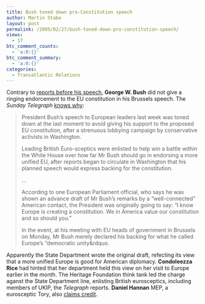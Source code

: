 ```yaml
---
title: Bush toned down pro-Constitution speech
author: Martin Stabe
layout: post
permalink: /2005/02/27/bush-toned-down-pro-constitution-speech/
views:
  - 17
btc_comment_counts:
  - 'a:0:{}'
btc_comment_summary:
  - 'a:0:{}'
categories:
  - Transatlantic Relations
---
```

Contrary to [reports before his speech][1], **George W. Bush** did not give a ringing endorcement to the EU constitution in his Brussels speech. The *Sunday Telegraph* [knows why][2]:

> President Bush&rsquo;s speech to European leaders last week was toned down at the last moment to avoid giving his support to the proposed EU constitution, after a strenuous lobbying campaign by conservative activists in Washington.
> 
> Leading British Euro-sceptics were enlisted to help win a battle within the White House over how far Mr Bush should go in endorsing a more unified EU, after reports began to circulate in Washington that his planned speech would express backing for the constitution.
> 
> &#8230;
> 
> According to one European Parliament official, who says he was shown an advance draft of Mr Bush&rsquo;s remarks by a &ldquo;well-connected&rdquo; American contact, the President was originally going to say: &ldquo;I know Europe is creating a constitution. We in America value our constitution and so should you.&rdquo;
> 
> In the event, at his meeting with EU heads of government in Brussels on Monday, Mr Bush merely declared his backing for what he called Europe&rsquo;s &ldquo;democratic unity&rdquo.

Apparently the State Department wrote the original draft, refecting its view that a more unified Europe is good for American diplomacy. **Condoleezza Rice** had hinted that her department held this view on her visit to Europe earlier in the month. The Heritage Foundation think tank led the charge aganst the State Department line, enlisting British eurosceptics, including members of UKIP, the *Telegraph* reports. **Daniel Hannan** MEP, a eurosceptic Tory, also [claims credit][3].

 [1]: http://www.martinstabe.com/blog/archives/2005/02/bush_to_champio.php
 [2]: http://www.telegraph.co.uk/news/main.jhtml?xml=/news/2005/02/27/wbush27.xml&sSheet=/portal/2005/02/27/ixportaltop.html
 [3]: http://www.telegraph.co.uk/news/main.jhtml?xml=/news/2005/02/27/wbush227.xml&sSheet=/news/2005/02/27/ixhome.html